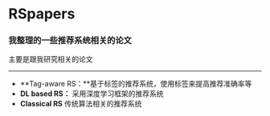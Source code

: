 # RSpapers
### 我整理的一些推荐系统相关的论文

主要是跟我研究相关的论文

---

* **Tag-aware RS：**基于标签的推荐系统，使用标签来提高推荐准确率等
* **DL based RS：** 采用深度学习框架的推荐系统
* **Classical RS** 传统算法相关的推荐系统
